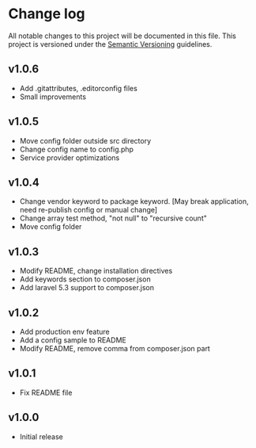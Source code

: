 # Change log

All notable changes to this project will be documented in this file. This project is versioned under the [Semantic Versioning](http://semver.org/) guidelines.

## v1.0.6

- Add .gitattributes, .editorconfig files
- Small improvements

## v1.0.5

- Move config folder outside src directory
- Change config name to config.php
- Service provider optimizations

## v1.0.4

- Change vendor keyword to package keyword. [May break application, need re-publish config or manual change]
- Change array test method, "not null" to "recursive count"
- Move config folder

## v1.0.3

- Modify README, change installation directives
- Add keywords section to composer.json
- Add laravel 5.3 support to composer.json

## v1.0.2

- Add production env feature
- Add a config sample to README
- Modify README, remove comma from composer.json part

## v1.0.1

- Fix README file

## v1.0.0

- Initial release
